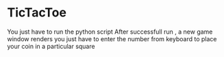 # TicTacToe
You just have to run the python script
After successfull run , a new game window renders
you just have to enter the number from keyboard to place your coin in a particular square
